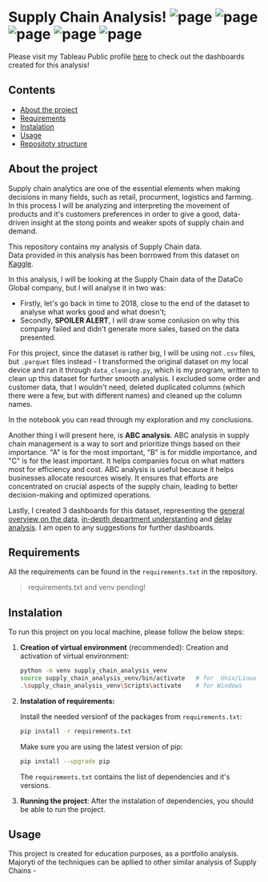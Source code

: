 # Supply Chain Analysis! ![page](https://img.shields.io/badge/Data%20Analytics-8A2BE2) ![page](https://img.shields.io/badge/Data%20Cleaning-DBC4F0) ![page](https://img.shields.io/badge/Feature%20Engineering-916DB3) ![page](https://img.shields.io/badge/Vizualization-8A2BE2) ![page](https://img.shields.io/badge/Statistics-9BE8D8)

Please visit my Tableau Public profile [here](https://public.tableau.com/app/profile/truposzeq/vizzes) to check out the dashboards created for this analysis!

## Contents
- [About the project](#about_the_project)
- [Requirements](#requirements)
- [Instalation](#instalation)
- [Usage](#usage)
- [Repositoty structure](#repository_structure)



## About the project
Supply chain analytics are one of the essential elements when making decisions in many fields, such as retail, procurment, logistics and farming. In this process I will be analyzing and interpreting the movement of products and it's customers preferences in order to give a good, data-driven insight at the stong points and weaker spots of supply chain and demand. 

This repository contains my analysis of Supply Chain data.  
Data provided in this analysis has been borrowed from this dataset on [Kaggle](https://www.kaggle.com/datasets/shashwatwork/dataco-smart-supply-chain-for-big-data-analysis).

In this analysis, I will be looking at the Supply Chain data of the DataCo Global company, but I will analyse it in two was:
- Firstly, let's go back in time to 2018, close to the end of the dataset to analyse what works good and what doesn't;
- Secondly, **SPOILER ALERT**, I will draw some conlusion on why this company failed and didn't generate more sales, based on the data presented.

For this project, since the dataset is rather big, I will be using not `.csv` files, but `.parquet` files instead - I transformed the original dataset on my local device and ran it through `data_cleaning.py`, which is my program, written to clean up this dataset for further smooth analysis. I excluded some order and customer data, that I wouldn't need, deleted duplicated columns (which there were a few, but with different names) and cleaned up the column names. 

In the notebook you can read through my exploration and my conclusions.

Another thing I will present here, is **ABC analysis**. ABC analysis in supply chain management is a way to sort and prioritize things based on their importance. "A" is for the most important, "B" is for middle importance, and "C" is for the least important. It helps companies focus on what matters most for efficiency and cost. ABC analysis is useful because it helps businesses allocate resources wisely. It ensures that efforts are concentrated on crucial aspects of the supply chain, leading to better decision-making and optimized operations.

Lastly, I created 3 dashboards for this dataset, representing the [general overview on the data](https://public.tableau.com/app/profile/truposzeq/viz/Supply_Chain_Analysis_Dashboard_1/Gen), [in-depth department understanting](https://public.tableau.com/app/profile/truposzeq/viz/Supply_Chain_Analysis_Dashboard_2/DPC) and [delay analysis](https://public.tableau.com/app/profile/truposzeq/viz/Supply_Chain_Analysis_Dashboard_3/Delays). I am open to any suggestions for further dashboards.


## Requirements

All the requirements can be found in the `requirements.txt` in the repository.
> requirements.txt and venv pending!

## Instalation
To run this project on you local machine, please follow the below steps:
1. **Creation of virtual environment** (recommended):
    Creation and activation of virtual environment:

    ```bash
    python -m venv supply_chain_analysis_venv
    source supply_chain_analysis_venv/bin/activate   # for  Unix/Linux
    .\supply_chain_analysis_venv\Scripts\activate    # for Windows
    ```
2. **Instalation of requirements:**

    Install the needed versionf of the packages from `requirements.txt`:

    ```bash
    pip install -r requirements.txt
    ```
    Make sure you are using the latest version of pip:

    ```bash
    pip install --upgrade pip
    ```
    The `requirements.txt` contains the list of dependencies and it's versions.

3. **Running the project**:
    After the instalation of dependencies, you should be able to run the project.


## Usage
This project is created for education purposes, as a portfolio analysis. Majoryti of the techniques can be apllied to other similar analysis of Supply Chains - 